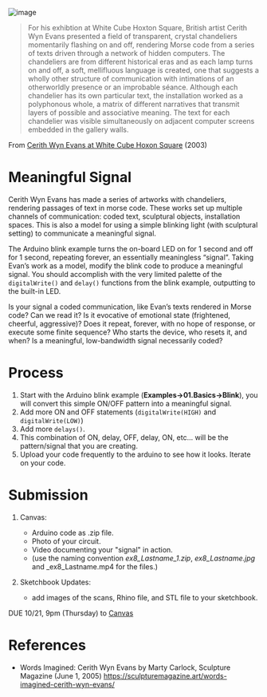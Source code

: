 ![image](https://user-images.githubusercontent.com/1598545/137361696-ab39365d-f099-40aa-a98d-bd88d739e6dd.png)

>For his exhibtion at White Cube Hoxton Square, British artist Cerith Wyn Evans presented a field of transparent, crystal chandeliers momentarily flashing on and off, rendering Morse code from a series of texts driven through a network of hidden computers. The chandeliers are from different historical eras and as each lamp turns on and off, a soft, mellifluous language is created, one that suggests a wholly other structure of communication with intimations of an otherworldly presence or an improbable séance. Although each chandelier has its own particular text, the installation worked as a polyphonous whole, a matrix of different narratives that transmit layers of possible and associative meaning. The text for each chandelier was visible simultaneously on adjacent computer screens embedded in the gallery walls.

From [Cerith Wyn Evans at White Cube Hoxon Square](https://whitecube.com/exhibitions/exhibition/cerith_wyn_evans_hoxton_square_2003) (2003)

# Meaningful Signal

Cerith Wyn Evans has made a series of artworks with chandeliers, rendering passages of text in morse code. These works set up multiple channels of communication: coded text, sculptural objects, installation spaces. This is also a model for using a simple blinking light (with sculptural setting) to communicate a meaningful signal.

The Arduino blink example turns the on-board LED on for 1 second and off for 1 second, repeating forever, an essentially meaningless “signal”. Taking Evan’s work as a model, modify the blink code to produce a meaningful signal. You should accomplish with the very limited palette of the `digitalWrite()` and `delay()` functions from the blink example, outputting to the built-in LED. 

Is your signal a coded communication, like Evan’s texts rendered in Morse code? Can we read it? Is it evocative of emotional state (frightened, cheerful, aggressive)? Does it repeat, forever, with no hope of response, or execute some finite sequence? Who starts the device, who resets it, and when? Is a meaningful, low-bandwidth signal necessarily coded?

# Process
1. Start with the Arduino blink example (**Examples->01.Basics->Blink**), you will convert this simple ON/OFF pattern into a meaningful signal. 
2. Add more ON and OFF statements (`digitalWrite(HIGH)` and `digitalWrite(LOW)`)
3. Add more `delays()`. 
4. This combination of ON, delay, OFF, delay, ON, etc... will be the pattern/signal that you are creating.
5. Upload your code frequently to the arduino to see how it looks. Iterate on your code.

# Submission
1. Canvas:
   - Arduino code as .zip file. 
   - Photo of your circuit.
   - Video documenting your "signal" in action.
   - (use the naming convention _ex8_Lastname_1.zip_, _ex8_Lastname.jpg_ and _ex8_Lastname.mp4 for the files.)

2. Sketchbook Updates:
   - add images of the scans, Rhino file, and STL file to your sketchbook.

DUE 10/21, 9pm (Thursday) to [Canvas](https://canvas.unl.edu/courses/114938/assignments/1101734)

# References
- Words Imagined: Cerith Wyn Evans by Marty Carlock, Sculpture Magazine (June 1, 2005) https://sculpturemagazine.art/words-imagined-cerith-wyn-evans/
